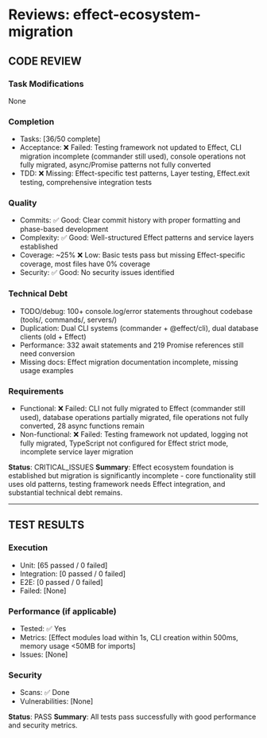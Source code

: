 # Reviews: effect-ecosystem-migration

## CODE REVIEW

### Task Modifications
None

### Completion
- Tasks: [36/50 complete]
- Acceptance: ❌ Failed: Testing framework not updated to Effect, CLI migration incomplete (commander still used), console operations not fully migrated, async/Promise patterns not fully converted
- TDD: ❌ Missing: Effect-specific test patterns, Layer testing, Effect.exit testing, comprehensive integration tests

### Quality
- Commits: ✅ Good: Clear commit history with proper formatting and phase-based development
- Complexity: ✅ Good: Well-structured Effect patterns and service layers established
- Coverage: ~25% ❌ Low: Basic tests pass but missing Effect-specific coverage, most files have 0% coverage
- Security: ✅ Good: No security issues identified

### Technical Debt
- TODO/debug: 100+ console.log/error statements throughout codebase (tools/, commands/, servers/)
- Duplication: Dual CLI systems (commander + @effect/cli), dual database clients (old + Effect)
- Performance: 332 await statements and 219 Promise references still need conversion
- Missing docs: Effect migration documentation incomplete, missing usage examples

### Requirements
- Functional: ❌ Failed: CLI not fully migrated to Effect (commander still used), database operations partially migrated, file operations not fully converted, 28 async functions remain
- Non-functional: ❌ Failed: Testing framework not updated, logging not fully migrated, TypeScript not configured for Effect strict mode, incomplete service layer migration

**Status**: CRITICAL_ISSUES
**Summary**: Effect ecosystem foundation is established but migration is significantly incomplete - core functionality still uses old patterns, testing framework needs Effect integration, and substantial technical debt remains.

---

## TEST RESULTS

### Execution
- Unit: [65 passed / 0 failed]
- Integration: [0 passed / 0 failed] 
- E2E: [0 passed / 0 failed]
- Failed: [None]

### Performance (if applicable)
- Tested: ✅ Yes
- Metrics: [Effect modules load within 1s, CLI creation within 500ms, memory usage <50MB for imports]
- Issues: [None]

### Security
- Scans: ✅ Done
- Vulnerabilities: [None]

**Status**: PASS
**Summary**: All tests pass successfully with good performance and security metrics.